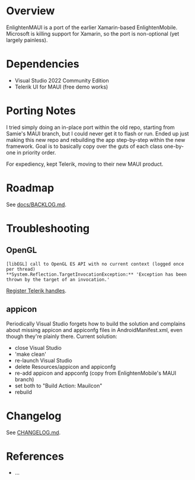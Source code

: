 # Overview

EnlightenMAUI is a port of the earlier Xamarin-based EnlightenMobile. Microsoft 
is killing support for Xamarin, so the port is non-optional (yet largely 
painless).

# Dependencies

- Visual Studio 2022 Community Edition
- Telerik UI for MAUI (free demo works)

# Porting Notes

I tried simply doing an in-place port within the old repo, starting from Samie's
MAUI branch, but I could never get it to flash or run. Ended up just making this
new repo and rebuilding the app step-by-step within the new framework. Goal is to
basically copy over the guts of each class one-by-one in priority order.

For expediency, kept Telerik, moving to their new MAUI product.

# Roadmap

See [docs/BACKLOG.md](BACKLOG).

# Troubleshooting

## OpenGL

    [libEGL] call to OpenGL ES API with no current context (logged once per thread)
    **System.Reflection.TargetInvocationException:** 'Exception has been thrown by the target of an invocation.'

[Register Telerik handles](https://docs.telerik.com/devtools/maui/get-started/windows/first-steps-nuget#step-5-register-the-required-handlers).

## appicon 

Periodically Visual Studio forgets how to build the solution and complains about
missing appicon and appiconfg files in AndroidManifest.xml, even though they're
plainly there. Current solution:

- close Visual Studio
- 'make clean'
- re-launch Visual Studio
- delete Resources/appicon and appiconfg
- re-add appicon and appconfg (copy from EnlightenMobile's MAUI branch)
- set both to "Build Action: MauiIcon"
- rebuild

# Changelog

See [CHANGELOG.md](CHANGELOG).
# References

- ...
